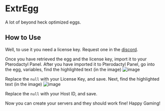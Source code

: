 # ExtrEgg
A lot of beyond heck optimized eggs.


## How to Use
Well, to use it you need a license key. Request one in the [discord](https://discord.gg/5RVUh5tedE).


Once you have retrieved the egg and the license key, import it to your Pterodactyl Panel.
After you have imported it to Pterodactyl Panel, go into the egg, variables, find the highlighted text (in the image)
![image](https://user-images.githubusercontent.com/68918014/171527317-11ee0a3a-6305-406e-b92b-7e36892e2135.png)

Replace the `null` with your License Key, and save.
Next, find the highlighted text (in the image) 
![image](https://user-images.githubusercontent.com/68918014/172019993-ca8eabd6-ce35-49fc-9130-ebc1c0e7d7e5.png)

Replace the `null` with your Host ID, and save.

Now you can create your servers and they should work fine! Happy Gaming!
